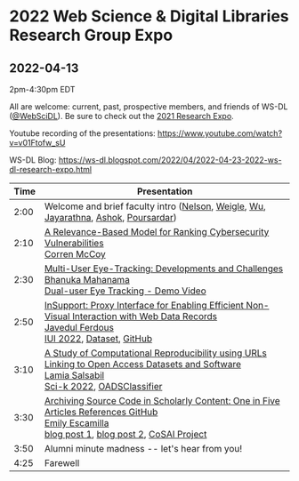# 2022 Web Science &amp; Digital Libraries Research Group Expo
## 2022-04-13

2pm-4:30pm EDT

All are welcome: current, past, prospective members, and friends of WS-DL ([@WebSciDL](https://twitter.com/WebSciDL)).  Be sure to check out the [2021 Research Expo](https://github.com/oduwsdl/2021-research-expo/).

Youtube recording of the presentations: https://www.youtube.com/watch?v=v01Ftofw_sU

WS-DL Blog: https://ws-dl.blogspot.com/2022/04/2022-04-23-2022-ws-dl-research-expo.html

| Time  | Presentation |
| --- | --- |
| 2:00  | Welcome and brief faculty intro ([Nelson](https://twitter.com/phonedude_mln), [Weigle](https://twitter.com/weiglemc), [Wu](https://twitter.com/fanchyna), [Jayarathna](https://twitter.com/openmaze), [Ashok](https://twitter.com/vikas_daveb), [Poursardar](https://twitter.com/Faryane))  |
| 2:10  | [A Relevance-Based Model for Ranking Cybersecurity Vulnerabilities](https://docs.google.com/presentation/d/1KYiiYXg4IYx09zkh_niE1tMt4wkBVNNEmHk9mOTyrVE/edit?usp=sharing) <br>[Corren McCoy](https://twitter.com/CorrenMcCoy) |
| 2:30 | [Multi-User Eye-Tracking: Developments and Challenges](https://docs.google.com/presentation/d/1QEziWbCLSzwvWnHSooxMW90PLt28imWHcoLyIe7jiVU/edit?usp=sharing) <br> [Bhanuka Mahanama](https://twitter.com/mahanama94) <br> [Dual-user Eye Tracking - Demo Video](https://youtu.be/sI4_YIHtSA0)|
| 2:50 | [InSupport: Proxy Interface for Enabling Efficient Non-Visual Interaction with Web Data Records](https://docs.google.com/presentation/d/1Mfgt2wzSTQJ7MkaBsoOuyz4E60wiaCIm/edit?usp=sharing&ouid=113847268547399101975&rtpof=true&sd=true) <br> [Javedul Ferdous](https://twitter.com/jaf_ferdous) <br> [IUI 2022](https://doi.org/10.1145/3490099.3511126), [Dataset](https://bit.ly/InSupport_Dataset), [GitHub](https://github.com/javedulferdous/InSupport)
| 3:10 | [A Study of Computational Reproducibility using URLs Linking to Open Access Datasets and Software](https://docs.google.com/presentation/d/1taQiIeztgDI9i8Q62IH4dZwtnL_p9_MzLF6nCOk450c/edit?usp=sharing) <br> [Lamia Salsabil](https://twitter.com/liya_lamia) <br> [Sci-k 2022](https://www.cs.odu.edu/~jwu/downloads/pubs/salsabil-2022-scik/salsabil-2022-scik.pdf), [OADSClassifier](https://github.com/lamps-lab/oadsclassifier) |
| 3:30 | [Archiving Source Code in Scholarly Content: One in Five Articles References GitHub](https://docs.google.com/presentation/d/1jt5uxqbv5BvC3ex9TcErv5Y6n2gm9zadgO-VSAjNxaQ/edit?usp=sharing) <br> [Emily Escamilla](https://twitter.com/EmilyEscamilla_) <br> [blog post 1](https://ws-dl.blogspot.com/2022/02/2021-02-23-one-in-five-articles.html), [blog post 2](https://ws-dl.blogspot.com/2022/03/2022-03-30-github-is-not-archive-github.html), [CoSAI Project](https://ws-dl.blogspot.com/2021/12/2021-12-08-collaborative-software.html) |
| 3:50 | Alumni minute madness -- let's hear from you! |
| 4:25 | Farewell | 


